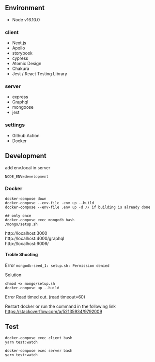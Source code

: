 ## Environment

- Node v16.10.0

### client

- Next.js
- Apollo
- storybook
- cypress
- Atomic Design
- Chakura
- Jest / React Testing Library

### server

- express
- Graphql
- mongoose
- jest

### settings

- Github Action
- Docker

## Development

add env.local in server

```
NODE_ENV=development
```

### Docker

```
docker-compose down
docker-compose --env-file .env up --build
docker-compose --env-file .env up -d // if building is already done

## only once
docker-compose exec mongodb bash
/mongo/setup.sh
```

http://localhost:3000  
http://localhost:4000/graphql  
http://localhost:6006/

#### Troble Shooting

Error
`mongodb-seed_1: setup.sh: Permission denied`

Solution

```
chmod +x mongo/setup.sh
docker-compose up --build
```

Error
Read timed out. (read timeout=60)

Restart docker or run the command in the following link  
https://stackoverflow.com/a/52135934/9792009

## Test

```
docker-compose exec client bash
yarn test:watch

docker-compose exec server bash
yarn test:watch
```
